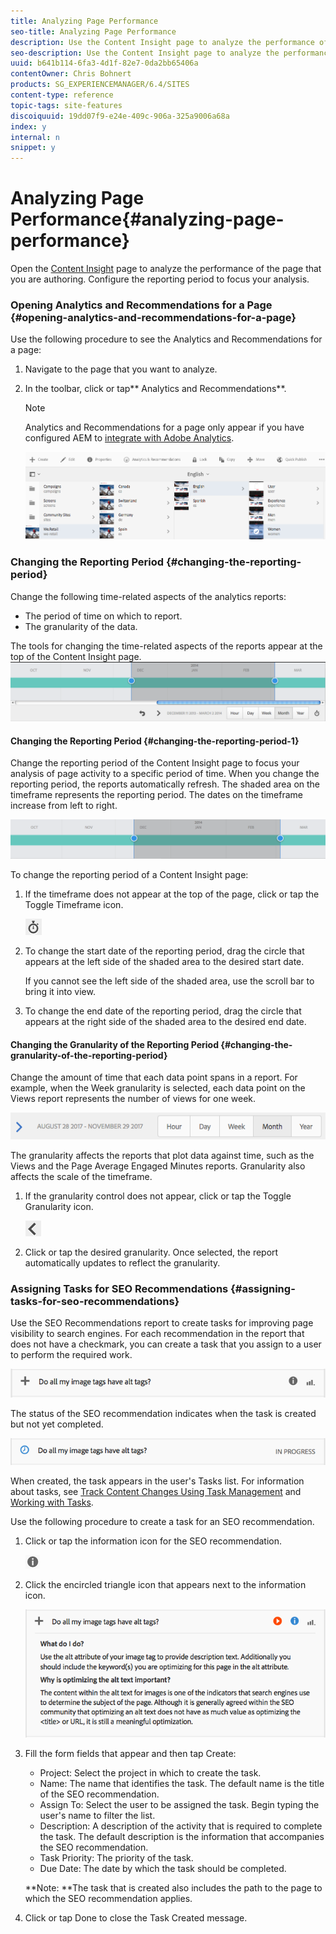 ```yaml
---
title: Analyzing Page Performance
seo-title: Analyzing Page Performance
description: Use the Content Insight page to analyze the performance of the page that you are authoring
seo-description: Use the Content Insight page to analyze the performance of the page that you are authoring
uuid: b641b114-6fa3-4d1f-82e7-0da2bb65406a
contentOwner: Chris Bohnert
products: SG_EXPERIENCEMANAGER/6.4/SITES
content-type: reference
topic-tags: site-features
discoiquuid: 19dd07f9-e24e-409c-906a-325a9006a68a
index: y
internal: n
snippet: y
---
```


# Analyzing Page Performance{#analyzing-page-performance}

Open the [Content Insight](../../../sites/authoring/using/content-insights.md) page to analyze the performance of the page that you are authoring. Configure the reporting period to focus your analysis.

### Opening Analytics and Recommendations for a Page {#opening-analytics-and-recommendations-for-a-page}

Use the following procedure to see the Analytics and Recommendations for a page:

1. Navigate to the page that you want to analyze.
1. In the toolbar, click or tap** Analytics and Recommendations**.

   >[!NOTE]
   >
   >Analytics and Recommendations for a page only appear if you have configured AEM to [integrate with Adobe Analytics](../../../sites/administering/using/adobeanalytics-connect.md).

   ![](assets/screen_shot_2017-11-29at135651.png)

### Changing the Reporting Period {#changing-the-reporting-period}

Change the following time-related aspects of the analytics reports:

* The period of time on which to report.
* The granularity of the data.

The tools for changing the time-related aspects of the reports appear at the top of the Content Insight page. ![](assets/chlimage_1-301.png)

#### Changing the Reporting Period {#changing-the-reporting-period-1}

Change the reporting period of the Content Insight page to focus your analysis of page activity to a specific period of time. When you change the reporting period, the reports automatically refresh. The shaded area on the timeframe represents the reporting period. The dates on the timeframe increase from left to right.

![](assets/chlimage_1-302.png)

To change the reporting period of a Content Insight page:

1. If the timeframe does not appear at the top of the page, click or tap the Toggle Timeframe icon.

   ![](assets/chlimage_1-303.png)

1. To change the start date of the reporting period, drag the circle that appears at the left side of the shaded area to the desired start date.

   If you cannot see the left side of the shaded area, use the scroll bar to bring it into view.

1. To change the end date of the reporting period, drag the circle that appears at the right side of the shaded area to the desired end date.

#### Changing the Granularity of the Reporting Period {#changing-the-granularity-of-the-reporting-period}

Change the amount of time that each data point spans in a report. For example, when the Week granularity is selected, each data point on the Views report represents the number of views for one week.

![](assets/screen_shot_2017-11-29at141001.png)

The granularity affects the reports that plot data against time, such as the Views and the Page Average Engaged Minutes reports. Granularity also affects the scale of the timeframe.

1. If the granularity control does not appear, click or tap the Toggle Granularity icon.

   ![](assets/chlimage_1-304.png)

1. Click or tap the desired granularity. Once selected, the report automatically updates to reflect the granularity.

### Assigning Tasks for SEO Recommendations {#assigning-tasks-for-seo-recommendations}

Use the SEO Recommendations report to create tasks for improving page visibility to search engines. For each recommendation in the report that does not have a checkmark, you can create a task that you assign to a user to perform the required work. 

![](assets/chlimage_1-305.png)

The status of the SEO recommendation indicates when the task is created but not yet completed.

![](assets/chlimage_1-306.png)

When created, the task appears in the user's Tasks list. For information about tasks, see [Track Content Changes Using Task Management](../../../sites/administering/using/task-manager.md) and [Working with Tasks](../../../sites/authoring/using/task-content.md).

Use the following procedure to create a task for an SEO recommendation.

1. Click or tap the information icon for the SEO recommendation.

   ![](assets/chlimage_1-307.png)

1. Click the encircled triangle icon that appears next to the information icon.

   ![](assets/chlimage_1-308.png)

1. Fill the form fields that appear and then tap Create:

    * Project: Select the project in which to create the task.
    * Name: The name that identifies the task. The default name is the title of the SEO recommendation.
    * Assign To: Select the user to be assigned the task. Begin typing the user's name to filter the list.
    * Description: A description of the activity that is required to complete the task. The default description is the information that accompanies the SEO recommendation.
    * Task Priority: The priority of the task.
    * Due Date: The date by which the task should be completed.

   **Note: **The task that is created also includes the path to the page to which the SEO recommendation applies. 

1. Click or tap Done to close the Task Created message.

